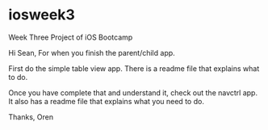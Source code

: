 iosweek3
========

Week Three Project of iOS Bootcamp

Hi Sean,
For when you finish the parent/child app.

First do the simple table view app. There is a readme file that explains what to do.

Once you have complete that and understand it, check out the navctrl app. It also has a readme file that explains what you need to do.

Thanks,
Oren